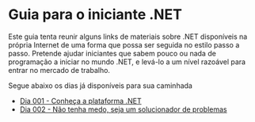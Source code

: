 Guia para o iniciante .NET
==========================

Este guia tenta reunir alguns links de materiais sobre .NET disponíveis na própria Internet de uma forma que possa ser seguida no estilo passo a passo.
Pretende ajudar iniciantes que sabem pouco ou nada de programação a iniciar no mundo .NET, e levá-lo a um nível razoável para entrar no mercado de trabalho.

Segue abaixo os dias já disponíveis para sua caminhada

* [Dia 001 - Conheça a plataforma .NET](dia-001.md)
* [Dia 002 - Não tenha medo, seja um solucionador de problemas](dia-002.md)